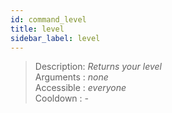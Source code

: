 ```yaml
---
id: command_level
title: level
sidebar_label: level
---
```


> Description: _Returns your level_<br />
> Arguments  : _none_<br />
> Accessible : _everyone_<br />
> Cooldown   : _-_<br />